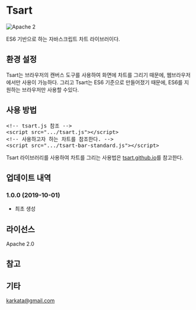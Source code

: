 # Tsart
![Apache 2](https://img.shields.io/badge/License-Apache_2.0-blue)

ES6 기반으로 하는 자바스크립트 차트 라이브러이다. 

## 환경 설정
Tsart는 브라우저의 캔버스 도구를 사용하여 화면에 차트를 그리기 때문에, 웹브라우저에서만 사용이 가능하다.
그리고 Tsart는 ES6 기준으로 만들어졌기 때문에, ES6를 지원하는 브라우저만 사용할 수있다.

## 사용 방법
<pre>
&lt;!-- tsart.js 참조 --&gt;
&lt;script src=".../tsart.js"&gt;&lt;/script&gt;
&lt;!-- 사용하고자 하는 차트를 참조한다. --&gt;
&lt;script src=".../tsart-bar-standard.js"&gt;&lt;/script&gt;
</pre>

Tsart 라이브러리를 사용하여 차트를 그리는 사용법은 [tsart.github.io](https://tsart.github.io)를 참고한다.


## 업데이트 내역
### 1.0.0 (2019-10-01)
- 최초 생성

## 라이선스
Apache 2.0

## 참고

## 기타
karkata@gmail.com
